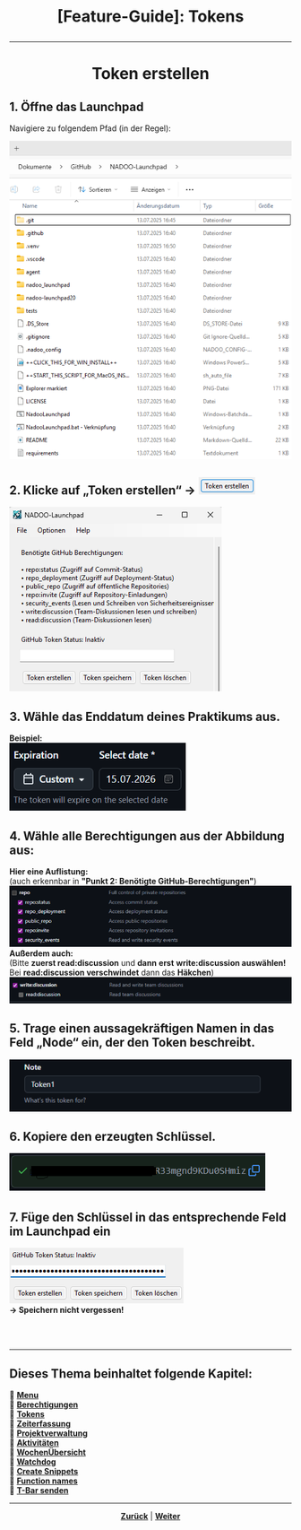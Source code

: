 # <p align="center">[Feature-Guide]: Tokens</p>

<!-- Erklärung zu / Anwendung von:

Github Token Status + Eingabefeld | Token erstellen / speichern / löschen  -->

---
<h1 align=center>Token erstellen</h1>

<h2>1. Öffne das Launchpad</h2>
<p>Navigiere zu folgendem Pfad (in der Regel):</p>
<img src="../../../../../images/launchpad_explorer_pfad.png">

<h2>2. Klicke auf „Token erstellen“ → <img src="../../../../../images/token_erstellen_button.png"></h2>
<img src="../../../../../images/launchpad_token-abteil.png">

<h2>3. Wähle das Enddatum deines Praktikums aus.</h2>
<b>Beispiel:</b></br>
<img src="../../../../../images/praktikums_enddatum_beispiel.png">

<h2>4. Wähle alle Berechtigungen aus der Abbildung aus:</h2>
<strong>Hier eine Auflistung:</strong></br>
(auch erkennbar in <b>"Punkt 2: Benötigte GitHub-Berechtigungen"</b>)</br>
<img src="../../../../../images/benoetigte_github_berechtigungen.png"></br>
<strong>Außerdem auch:</strong></br>
(Bitte <strong>zuerst read:discussion</strong> und <strong>dann</strong> <b>erst</b> <strong>write:discussion auswählen!</strong> Bei <b>read:discussion verschwindet</b> dann das <b>Häkchen</b>)
<img src="../../../../../images/benoetigte_github_berechtigungen2.png">

<h2>5. Trage einen aussagekräftigen Namen in das Feld „Node“ ein, der den Token beschreibt.</h2>
<img src="../../../../../images/token_namen.png">

<h2>6. Kopiere den erzeugten Schlüssel.</h2>
<img src="../../../../../images/token_schluessel.png">

<h2>7. Füge den Schlüssel in das entsprechende Feld im Launchpad ein</h2>
<img src="../../../../../images/launchpad_token_eingabe.png"><br>
<strong>→ Speichern nicht vergessen!</strong>

</br></br>

---

**Dieses Thema beinhaltet folgende Kapitel:**
---

🔹 [**Menu**](/docs/04-tools/05-launchpad/01-ueberblick/01-windows/README.md) </br>
🔹 [**Berechtigungen**](/docs/04-tools/05-launchpad/01-ueberblick/02-mac/README.md) </br>
🔹 [**Tokens**](/docs/04-tools/05-launchpad/01-ueberblick/02-mac/README.md) </br>
🔹 [**Zeiterfassung**](/docs/04-tools/05-launchpad/01-ueberblick/02-mac/README.md) </br>
🔹 [**Projektverwaltung**](/docs/04-tools/05-launchpad/01-ueberblick/02-mac/README.md) </br>
🔹 [**Aktivitäten**](/docs/04-tools/05-launchpad/01-ueberblick/02-mac/README.md) </br>
🔹 [**WochenÜbersicht**](/docs/04-tools/05-launchpad/01-ueberblick/02-mac/README.md) </br>
🔹 [**Watchdog**](/docs/04-tools/05-launchpad/01-ueberblick/02-mac/README.md) </br>
🔹 [**Create Snippets**](/docs/04-tools/05-launchpad/01-ueberblick/02-mac/README.md) </br>
🔹 [**Function names**](/docs/04-tools/05-launchpad/01-ueberblick/02-mac/README.md) </br>
🔹 [**T-Bar senden**](/docs/04-tools/05-launchpad/01-ueberblick/02-mac/README.md) </br>

---

<p align="center">
<a href="/docs/04-tools/05-launchpad/02-features/02-berechtigungen/README.md">
<strong>Zurück</strong></a> | <a href="/docs/04-tools/05-launchpad/02-features/04-zeiterfassung/README.md"><strong>Weiter</strong></a>
</p>
